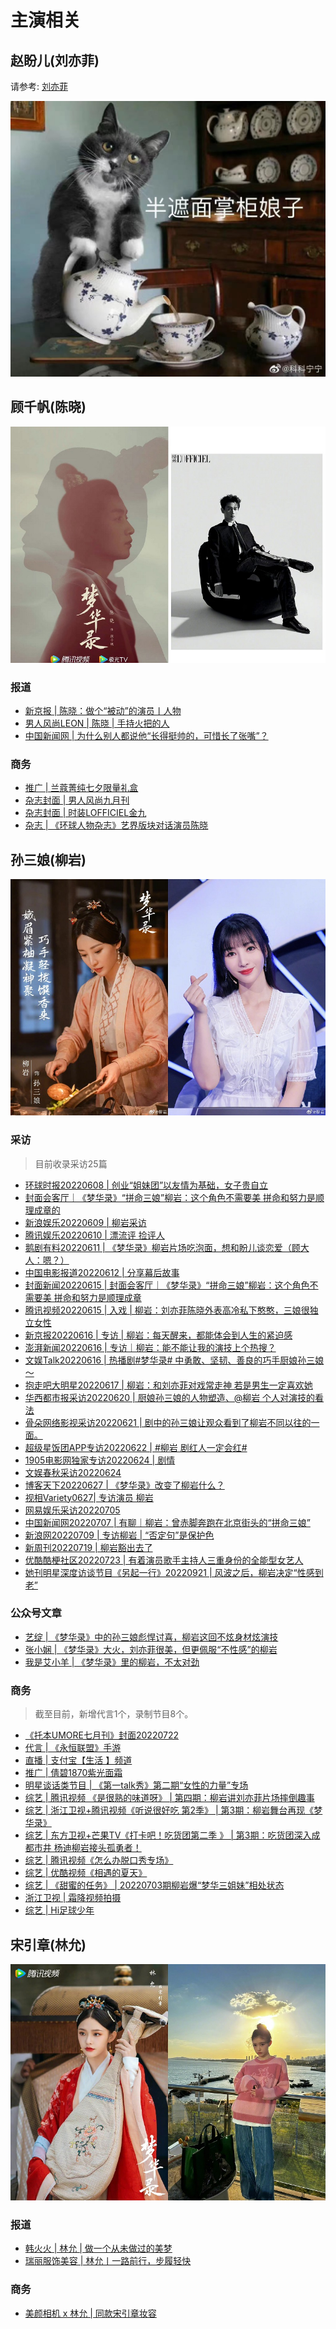# 主演相关


## 赵盼儿(刘亦菲)

请参考: [刘亦菲](/cc/reports.html)


![](/image/team/cat.jpg)


## 顾千帆(陈晓)
![](/image/team/zhuchuang/guqianfan.jpg)
### 报道

* [新京报 | 陈晓：做个“被动”的演员丨人物](https://m.bjnews.com.cn/detail/1662620192169449.html)
* [男人风尚LEON | 陈晓 | 手持火把的人](https://mp.weixin.qq.com/s?__biz=MjM5OTc2Njg4Mg==&mid=2650976084&idx=1&sn=c6694cc089a8306d4fe5652e5b49db00&chksm=bcc071598bb7f84f9c54897cd202565461fff21b8c9e65761aaabb32df082295ddb65ec4ddbd#rd)
* [中国新闻网 | 为什么别人都说他“长得挺帅的，可惜长了张嘴”？](https://mp.weixin.qq.com/s/2_YhFn-X_SAkMhArB--lMQ)

### 商务

* [推广 | 兰蔻菁纯七夕限量礼盒](https://m.weibo.cn/1295950295/4794847141829598)
* [杂志封面 | 男人风尚九月刊](https://m.weibo.cn/status/4808194663385894)
* [杂志封面 | 时装LOFFICIEL金九](https://m.weibo.cn/1232221900/4815456675826769)
* [杂志 | 《环球人物杂志》艺界版块对话演员陈晓](https://m.weibo.cn/1647688972/4814259285920580)



## 孙三娘(柳岩)
![](/image/team/zhuchuang/sanniang.jpg)

### 采访

> 目前收录采访25篇

* [环球时报20220608 | 创业“姐妹团”以友情为基础，女子贵自立](https://weibo.com/7442413095/LwJZiBNQ7)
* [封面会客厅｜《梦华录》“拼命三娘”柳岩：这个角色不需要美 拼命和努力是顺理成章的](https://article.xuexi.cn/articles/index.html?art_id=3195355974672897262&item_id=3195355974672897262&study_style_id=feeds_opaque&t=1655366826330&showmenu=false&ref_read_id=f1b840c6-19c0-49a5-88bc-64a798342cf4&pid=&ptype=-1&source=share&share_to=wx_single)
* [新浪娱乐20220609 | 柳岩采访](https://video.h5.weibo.cn/1034:4778505557442658/4778508808884996)
* [腾讯娱乐20220610 | 漂流评 捡评人](https://weibo.com/3182423937/Lx2Bb0Taq)
* [鹅剧有料20220611 | 《梦华录》柳岩片场吃泡面，想和盼儿谈恋爱（顾大人：嗯？）](https://video.weibo.com/show?fid=1034:4779193251332190)
* [中国电影报道20220612 | 分享幕后故事](https://weibo.com/1261788454/LxoRao9K4)
* [封面新闻20220615 | 封面会客厅｜《梦华录》“拼命三娘”柳岩：这个角色不需要美 拼命和努力是顺理成章](https://new.qq.com/rain/a/20220615A04YUV00)
* [腾讯视频20220615 | 入戏 | 柳岩：刘亦菲陈晓外表高冷私下憨憨，三娘很独立女性](https://v.qq.com/x/cover/6q6xn0f30eicfg6/l004338hhzr.html?n_version=2021)
* [新京报20220616 | 专访 | 柳岩：每天醒来，都能体会到人生的紧迫感](https://www.bjnews.com.cn/detail/1655369203169133.html)
* [澎湃新闻20220616 | 专访｜柳岩：能不能让我的演技上个热搜？](https://new.qq.com/rain/a/20220616A06ZHA00)
* [文娱Talk20220616 | 热播剧#梦华录# 中勇敢、坚韧、善良的巧手厨娘孙三娘～](https://weibo.com/5082969466/Ly105jU6S)
* [抱走吧大明星20220617  | 柳岩：和刘亦菲对戏常走神 若是男生一定喜欢她](https://weibo.com/3885352271/Ly6SUlGEJ)
* [华西都市报采访20220620 | 厨娘孙三娘的人物塑造、@柳岩 个人对演技的看法](https://weibo.com/5164994330/Lz2Yk0xdV)
* [骨朵网络影视采访20220621 | 剧中的孙三娘让观众看到了柳岩不同以往的一面。](https://weibo.com/3840084769/LyLx44Gse)
* [超级星饭团APP专访20220622 | #柳岩 剧红人一定会红# ](https://weibo.com/5590124843/LySue2CbE)
* [1905电影网独家专访20220624 | 剧情](https://weibo.com/1635270132/LzbUAjIc9)
* [文娱春秋采访20220624](https://new.qq.com/rain/a/20220624A07YR500)
* [博客天下20220627 | 《梦华录》改变了柳岩什么？](https://mp.weixin.qq.com/s/5Bna3kiFvYin1m6yFHSEFQ)
* [视相Variety0627| 专访演员 柳岩](https://m.weibo.cn/status/4785073889215469?sourceType=weixin&from=10CA095060&wm=9006_2001&featurecode=newtitle)
* [网易娱乐采访20220705](https://video.weibo.com/show?fid=1034:4787938320646181)
* [中国新闻网20220707 | 有聊｜柳岩：曾赤脚奔跑在北京街头的“拼命三娘”](https://www.chinanews.com.cn/cul/2022/07-07/9798072.shtml)
* [新浪网20220709 | 专访柳岩 | “否定句”是保护色](https://k.sina.com.cn/article_3725773862_de12cc260270179wm.html)
* [新周刊20220719 | 柳岩豁出去了](https://mp.weixin.qq.com/s/V_DKUi8QYpjIcK6JLpmf_w)
* [优酷酷梗社区20220723 | 有着演员歌手主持人三重身份的全能型女艺人](https://weibo.com/7724941726/LDEwwvlTQ)
* [她刊明星深度访谈节目《另起一行》20220921 | 风波之后，柳岩决定“性感到老”](https://mp.weixin.qq.com/s/GAkAJaX4mPWqQu4AN-S-qQ)


### 公众号文章

* [艺绽 | 《梦华录》中的孙三娘彪悍讨喜，柳岩这回不炫身材炫演技](https://mp.weixin.qq.com/s/rs_Uz6_cAP0sgPAAFWYxxw)
* [张小娴 | 《梦华录》大火，刘亦菲很美，但更佩服“不性感”的柳岩](https://mp.weixin.qq.com/s/3CLhVF5kSTUZxDtBlMmiFg)
* [我是艾小羊 | 《梦华录》里的柳岩，不太对劲](https://mp.weixin.qq.com/s/DJZUADwKzyT1K5EPQOkc7w)

### 商务

 >截至目前，新增代言1个，录制节目8个。

* [《托本UMORE七月刊》封面20220722](https://weibo.com/7155086338/LDrNPzwAI)
* [代言 | 《永恒联盟》手游](https://m.weibo.cn/5164994330/4809313871201714)
* [直播 | 支付宝【生活 】频道]( https://m.weibo.cn/1644461042/4792537128109504)
* [推广 | 倩碧1870紫光面霜](https://m.weibo.cn/1689210504/4800863871437409)
* [明星谈话类节目 | 《第一talk秀》第二期“女性的力量”专场](https://video.weibo.com/show?fid=1034:4785995204460553)
* [综艺 | 腾讯视频 《是很熟的味道呀》 | 第四期：柳岩讲刘亦菲片场摔倒趣事](https://m.v.qq.com/x/m/play?vid=j0043hbfdyj&cid=mzc0020055dn33d&url_from=share&second_share=0&share_from=copy)
* [综艺 | 浙江卫视+腾讯视频《听说很好吃 第2季》 | 第3期：柳岩舞台再现《梦华录》](https://v.qq.com/x/cover/mzc00200uraragr/l00442vcry7.html)
* [综艺 | 东方卫视+芒果TV《打卡吧！吃货团第二季 》 | 第3期：吃货团深入成都市井 杨迪柳岩接头孤勇者！](https://www.mgtv.com/b/463931/17256662.html)
* [综艺 | 腾讯视频《怎么办脱口秀专场》](https://m.weibo.cn/status/4806109266710562)
* [综艺 | 优酷视频《相遇的夏天》](https://m.weibo.cn/7283265620/4808921736548573)
* [综艺 | 《甜蜜的任务》 | 20220703期柳岩爆“梦华三姐妹”相处状态 ](https://m.mgtv.com/b/419406/16848838.html)
* [浙江卫视 | 霜降视频拍摄](https://m.weibo.cn/1288369910/4827647341494350)
* [综艺 | Hi足球少年 ](https://weibo.com/1644461042/McqnS6G4x)


## 宋引章(林允)
![](/image/team/zhuchuang/yinzhang.jpg)

### 报道

* [韩火火 | 林允 | 做一个从未做过的美梦](https://mp.weixin.qq.com/s/D7twxBQNFuwJE55XxwkeZQ)
* [瑞丽服饰美容 | 林允丨一路前行，步履轻快](https://mp.weixin.qq.com/s/-8arRbkPv0syu1ap4Ei85w)

### 商务

* [美颜相机 x 林允 | 同款宋引章妆容](https://m.weibo.cn/2934128200/4783461695750195)




